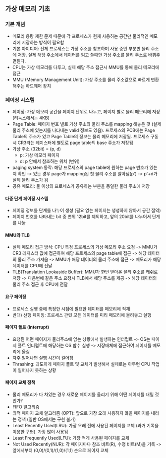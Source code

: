 ## 가상 메모리 기초
### 기본 개념
- 메모리 용량 제한 문제 때문에 각 프로세스가 현재 사용하는 공간만 물리적인 메모리에 저장하는 방식이 필요함
- 기본 아이디어: 전체 프로세스는 가장 주소를 참조하며 사용 중인 부분만 물리 주소에 저장. 실제 해당 주소에서 데이터를 읽고 쓸때만 가상 주소를 물리 주소로 바꿔주면된다.
- CPU는 가상 메모리를 다루고, 실제 해당 주소 접근시 MMU를 통해 물리 메모리에 접근
- MMU (Memory Management Unit): 가상 주소를 물리 주소값으로 빠르게 변환해주는 하드웨어 장치

### 페이징 시스템
- 페이징: 가상 메모리 공간을 페이지 단위로 나누고, 페이지 별로 물리 메모리에 저장 (리눅스에서는 4KB)
- Page Table: 페이지 번호 별로 가상 주소와 물리 주소를 mapping 해놓은 것 (실제 물리 주소에 있는지를 나타내는 valid 정보도 있음). 프로세스의 PCB에는 Page Table의 주소가 있고 Page Table의 정보는 물리 메모리에 저장됨. 프로세스 구동시 CR3라는 레지스터에 별도로 page table의 base 주소가 저장됨
- 가상 주소 (32bit) = (p, d)
  - p: 가상 메모리 페이지
  - d: p 안에서 참조하는 위치 (변위)
- paging system 동작: 해당 프로세스의 page table에 원하는 page 번호가 있는지 확인 -> 있는 경우 page가 mapping된 첫 물리 주소를 알아냄(p') -> p'+d가 실제 물리 주소가 됨
- 공유 메모리: 둘 이상의 프로세스가 공유하는 부분을 동일한 물리 주소에 저장

#### 다중 단계 페이징 시스템
- 페이징 정보를 단계를 나누어 생성 (필요 없는 페이지는 생성하지 않아서 공간 절약)
- 페이지 번호를 나타내는 bit 중 변위 12bit를 제외하고, 앞의 20bit를 나누어서 단계를 나눔

#### MMU와 TLB
- 실제 메모리 접근 방식: CPU 특정 프로세스의 가상 메모리 주소 요청 -> MMU가 CR3 레지스터 값에 접근하여 해당 프로세스의 page table에 접근 -> 해당 데이터의 물리 주소 가져옴 -> MMU가 해당 데이터의 물리 주소에 접근 -> 메모리가 해당 데이터를 CPU에 전달
- TLB(Translation Lookaside Buffer): MMU가 한번 받아온 물리 주소를 캐쉬로 저장 -> 다음번에 같은 주소 요청시 TLB에서 해당 주소를 제공 -> 해당 데이터의 물리 주소 접근 후 CPU에 전달

#### 요구 페이징
- 프로세스 실행 중에 특정한 시점에 필요한 데이터를 메모리에 적재
- 반대) 선행 페이징: 프로세스 관련 모든 데이터를 미리 메모리에 올려놓고 실행

#### 페이지 폴트 (interrupt)
- 요청된 어떤 페이지가 물리주소에 없는 상황에서 발생하는 인터럽트 -> OS는 페이지 폴트 인터럽트에 해당하는 OS 함수 실행 -> 저장매체에 접근하여 페이지를 메모리에 올림
- 자주 일어나면 실행 시간이 길어짐
- Thrashing: 과도하게 페이지 폴트 및 교체가 발생해서 실제로는 아무런 CPU 작업이 일어나지 못하는 상황

#### 페이지 교체 정책
- 물리 메모리가 다 차있는 경우 새로운 페이지를 올리기 위해 어떤 페이지를 내릴 것인가?
- FIFO 알고리즘
- 최적 페이지 교체 알고리즘 (OPT): 앞으로 가장 오래 사용하지 않을 페이지를 내리는 정책 (일반 OS에서는 구현 불가)
- Least Recently Used(LRU): 가장 오래 전에 사용된 페이지를 교체 (과거 기록을 이용한 구현). 가장 많이 사용됨
- Least Frequently Used(LFU): 가장 적게 사용된 페이지를 교체
- Not Used Recently(NUR): 각 페이지마다 참조 비트(R), 수정 비트(M)을 기록 -> 앞에서부터 (0,0)/(0,1)/(1,0)/(1,1) 순으로 페이지 교체

